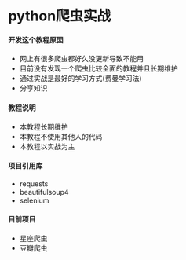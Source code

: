 # python爬虫实战
#### 开发这个教程原因
- 网上有很多爬虫都好久没更新导致不能用
- 目前没有发现一个爬虫比较全面的教程并且长期维护
- 通过实战是最好的学习方式(费曼学习法)
- 分享知识

#### 教程说明
- 本教程长期维护
- 本教程不使用其他人的代码
- 本教程以实战为主

#### 项目引用库 
- requests
- beautifulsoup4
- selenium

#### 目前项目
- 星座爬虫
- 豆瓣爬虫
